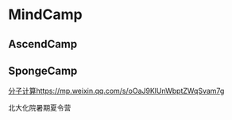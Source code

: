 # MindCamp
## AscendCamp

## SpongeCamp
[分子计算]()https://mp.weixin.qq.com/s/oOaJ9KlUnWbptZWqSvam7g

北大化院暑期夏令营
